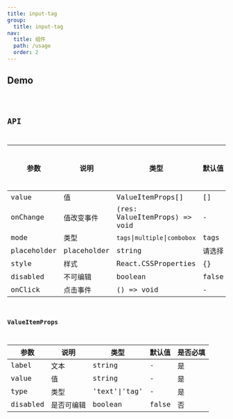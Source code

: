```yaml
---
title: input-tag
group:
  title: input-tag
nav:
  title: 组件
  path: /usage
  order: 2
---
```


## Demo

<code src="../examples/usage.tsx">

## API

| 参数        | 说明        | 类型                           | 默认值 | 是否必填 |
| ----------- | ----------- | ------------------------------ | ------ | -------- |
| value       | 值          | ValueItemProps[]               | []     | 是       |
| onChange    | 值改变事件  | (res: ValueItemProps) => void  | -      | 是       |
| mode        | 类型        | `tags`\|`multiple`\|`combobox` | tags   | 否       |
| placeholder | placeholder | string                         | 请选择 | 否       |
| style       | 样式        | React.CSSProperties            | {}     | 否       |
| disabled    | 不可编辑    | boolean                        | false  | 否       |
| onClick     | 点击事件    | () => void                     | -      | 否       |

### ValueItemProps

| 参数     | 说明       | 类型          | 默认值 | 是否必填 |
| -------- | ---------- | ------------- | ------ | -------- |
| label    | 文本       | string        | -      | 是       |
| value    | 值         | string        | -      | 是       |
| type     | 类型       | 'text'\|'tag' | -      | 是       |
| disabled | 是否可编辑 | boolean       | false  | 否       |
